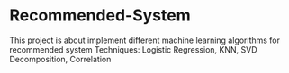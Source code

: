 # Recommended-System

This project is about implement different machine learning algorithms for recommended system
Techniques: Logistic Regression, KNN, SVD Decomposition, Correlation
